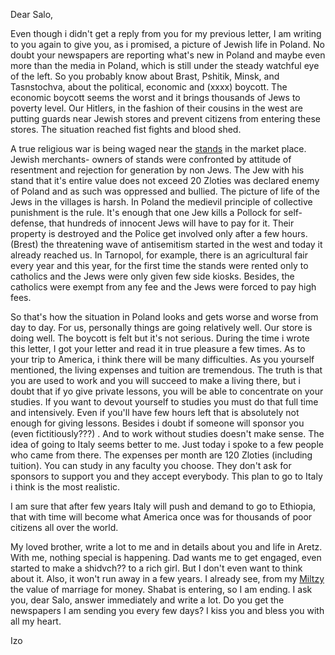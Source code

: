 Dear Salo,

Even though i didn't get a reply from you for my previous letter, I am writing to you again to give you, as i promised, a picture of Jewish life in Poland.  No doubt your newspapers are reporting what's new in Poland and maybe even more than the media in Poland, which is still under the steady watchful eye of the left.  So you probably know about Brast, Pshitik, Minsk, and Tasnstochva, about the political, economic and (xxxx) boycott.  The economic boycott seems the worst and it brings thousands of Jews to poverty level.  Our Hitlers, in the fashion of their cousins in the west are putting guards near Jewish stores and prevent citizens from entering these stores.  The situation reached fist fights and blood shed.

A true religious war is being waged near the <a href="#" title="kiosks">stands</a> in the market place.  Jewish merchants- owners of stands were confronted by attitude of resentment and rejection for generation by non Jews.  The Jew with his stand that it's entire value does not exceed 20 Zloties was declared enemy of Poland and as such was oppressed and bullied.  The picture of life of the Jews in the villages is harsh.  In Poland the medievil principle of collective punishment is the rule.  It's enough that one Jew kills a Pollock for self-defense, that hundreds of innocent Jews will have to pay for it.  Their property is destroyed and the Police get involved only after a few hours.  (Brest) the threatening wave of antisemitism started in the west and today it already reached us.  In Tarnopol, for example, there is an agricultural fair every year and this year, for the first time the stands were rented only to catholics and the Jews were only given few side kiosks.  Besides, the catholics were exempt from any fee and the Jews were forced to pay high fees.

So that's how the situation in Poland looks and gets worse and worse from day to day.  For us, personally things are going relatively well.  Our store is doing well.  The boycott is felt but it's not serious.  During the time i wrote this letter, I got your letter and read it in true pleasure a few times.  As to your trip to America, i think there will be many difficulties.  As you yourself mentioned, the living expenses and tuition are tremendous.  The truth is that you are used to work and you will succeed to make a living there, but i doubt that if yo give private lessons, you will be able to concentrate on your studies.  If you want to devout yourself to studies you must do that full time and intensively.  Even if you'll have few hours left that is absolutely not enough for giving lessons.  Besides i doubt if someone will sponsor you (even fictitiously???) .  And to work without studies doesn't make sense.  The idea of going to Italy seems better to me.  Just today i spoke to a few people who came from there.  The expenses per month are 120 Zloties (including tuition).  You can study in any faculty you choose.  They don't ask for sponsors to support you and they accept everybody.  This plan to go to Italy i think is the most realistic.

I am sure that after few years Italy will push and demand to go to Ethiopia, that with time will become what America once was for thousands of poor citizens all over the world.

My loved brother, write a lot to me and in details about you and life in Aretz.  With me, nothing special is happening.  Dad wants me to get engaged, even started to make a shidvch?? to a rich girl.  But I don't even want to think about it.  Also, it won't run away in a few years.  I already see, from my <a href="#" title="Saba's other brother">Miltzy</a> the value of marriage for money.  Shabat is entering, so I am ending.  I ask you, dear Salo, answer immediately and write a lot.  Do you get the newspapers I am sending you every few days?  I kiss you and bless you with all my heart.


Izo
